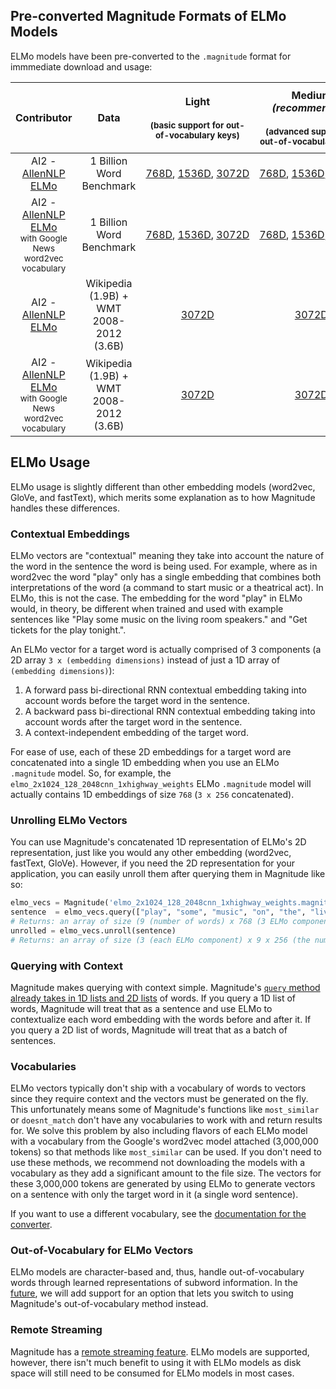 ## Pre-converted Magnitude Formats of ELMo Models

ELMo models have been pre-converted to the `.magnitude` format for immmediate download and usage:

| **Contributor**                                                                                          | **Data**                                                        | **Light**<br/><br/><sup>(basic support for out-of-vocabulary keys)</sup>                                                                                                                                                                                                                                                                                                           | **Medium**<br/><i>(recommended)</i><br/><br/><sup>(advanced support for out-of-vocabulary keys)</sup>                                                                                                                                                                                                                                                                                 | **Heavy**<br/><br/><sup>(advanced support for out-of-vocabulary keys and faster `most_similar_approx`)</sup>                                                                                                                                                                                                                                                                       |
| :------------------------------------------------------------------------------------------------------: | :-------------------------------------------------------------: | :--------------------------------------------------------------------------------------------------------------------------------------------------------------------------------------------------------------------------------------------------------------------------------------------------------------------------------------------------------------------------------: | :-----------------------------------------------------------------------------------------------------------------------------------------------------------------------------------------------------------------------------------------------------------------------------------------------------------------------------------------------------------------------------------: | :-------------------------------------------------------------------------------------------------------------------------------------------------------------------------------------------------------------------------------------------------------------------------------------------------------------------------------------------------------------------------------:  |
| AI2 - [AllenNLP ELMo](https://allennlp.org/elmo)                                                         | 1 Billion Word Benchmark                                        | [768D](http://magnitude.plasticity.ai/elmo/light/elmo_2x1024_128_2048cnn_1xhighway_weights.magnitude),&nbsp;[1536D](http://magnitude.plasticity.ai/elmo/light/elmo_2x2048_256_2048cnn_1xhighway_weights.magnitude),&nbsp;[3072D](http://magnitude.plasticity.ai/elmo/light/elmo_2x4096_512_2048cnn_2xhighway_weights.magnitude)                                                    | [768D](http://magnitude.plasticity.ai/elmo/medium/elmo_2x1024_128_2048cnn_1xhighway_weights.magnitude),&nbsp;[1536D](http://magnitude.plasticity.ai/elmo/medium/elmo_2x2048_256_2048cnn_1xhighway_weights.magnitude),&nbsp;[3072D](http://magnitude.plasticity.ai/elmo/medium/elmo_2x4096_512_2048cnn_2xhighway_weights.magnitude)                                                    | [768D](http://magnitude.plasticity.ai/elmo/heavy/elmo_2x1024_128_2048cnn_1xhighway_weights.magnitude),&nbsp;[1536D](http://magnitude.plasticity.ai/elmo/heavy/elmo_2x2048_256_2048cnn_1xhighway_weights.magnitude),&nbsp;[3072D](http://magnitude.plasticity.ai/elmo/heavy/elmo_2x4096_512_2048cnn_2xhighway_weights.magnitude)                                                    |
| AI2 - [AllenNLP ELMo](https://allennlp.org/elmo) <br /><sup>with Google News word2vec vocabulary</sup>   | 1 Billion Word Benchmark                                        | [768D](http://magnitude.plasticity.ai/elmo/light/elmo_2x1024_128_2048cnn_1xhighway_weights_GoogleNews_vocab.magnitude),&nbsp;[1536D](http://magnitude.plasticity.ai/elmo/light/elmo_2x2048_256_2048cnn_1xhighway_weights_GoogleNews_vocab.magnitude),&nbsp;[3072D](http://magnitude.plasticity.ai/elmo/light/elmo_2x4096_512_2048cnn_2xhighway_weights_GoogleNews_vocab.magnitude) | [768D](http://magnitude.plasticity.ai/elmo/medium/elmo_2x1024_128_2048cnn_1xhighway_weights_GoogleNews_vocab.magnitude),&nbsp;[1536D](http://magnitude.plasticity.ai/elmo/medium/elmo_2x2048_256_2048cnn_1xhighway_weights_GoogleNews_vocab.magnitude),&nbsp;[3072D](http://magnitude.plasticity.ai/elmo/medium/elmo_2x4096_512_2048cnn_2xhighway_weights_GoogleNews_vocab.magnitude) | [768D](http://magnitude.plasticity.ai/elmo/heavy/elmo_2x1024_128_2048cnn_1xhighway_weights_GoogleNews_vocab.magnitude),&nbsp;[1536D](http://magnitude.plasticity.ai/elmo/heavy/elmo_2x2048_256_2048cnn_1xhighway_weights_GoogleNews_vocab.magnitude),&nbsp;[3072D](http://magnitude.plasticity.ai/elmo/heavy/elmo_2x4096_512_2048cnn_2xhighway_weights_GoogleNews_vocab.magnitude) |
| AI2 - [AllenNLP ELMo](https://allennlp.org/elmo)                                                         | Wikipedia (1.9B) + WMT 2008-2012 (3.6B)                         | [3072D](http://magnitude.plasticity.ai/elmo/light/elmo_2x4096_512_2048cnn_2xhighway_5.5B_weights.magnitude)                                                                                                                                                                                                                                                                        | [3072D](http://magnitude.plasticity.ai/elmo/medium/elmo_2x4096_512_2048cnn_2xhighway_5.5B_weights.magnitude)                                                                                                                                                                                                                                                                          | [3072D](http://magnitude.plasticity.ai/elmo/heavy/elmo_2x4096_512_2048cnn_2xhighway_5.5B_weights.magnitude)                                                                                                                                                                                                                                                                        |
| AI2 - [AllenNLP ELMo](https://allennlp.org/elmo) <br /><sup>with Google News word2vec vocabulary</sup>   | Wikipedia (1.9B) + WMT 2008-2012 (3.6B)                         | [3072D](http://magnitude.plasticity.ai/elmo/light/elmo_2x4096_512_2048cnn_2xhighway_5.5B_weights_GoogleNews_vocab.magnitude)                                                                                                                                                                                                                                                       | [3072D](http://magnitude.plasticity.ai/elmo/medium/elmo_2x4096_512_2048cnn_2xhighway_5.5B_weights_GoogleNews_vocab.magnitude)                                                                                                                                                                                                                                                         | [3072D](http://magnitude.plasticity.ai/elmo/heavy/elmo_2x4096_512_2048cnn_2xhighway_5.5B_weights_GoogleNews_vocab.magnitude)                                                                                                                                                                                                                                                       |

## ELMo Usage

ELMo usage is slightly different than other embedding models (word2vec, GloVe, and fastText), which merits some explanation as to how Magnitude handles these differences.

### Contextual Embeddings

ELMo vectors are "contextual" meaning they take into account the nature of the word in the sentence the word is being used.
For example, where as in word2vec the word "play" only has a single embedding that combines both interpretations of the word (a command to start music or a theatrical act).
In ELMo, this is not the case. The embedding for the word "play" in ELMo would, in theory, be different when trained and used with example sentences like "Play some music on the living room speakers." and "Get tickets for the play tonight.".

An ELMo vector for a target word is actually comprised of 3 components (a 2D array `3 x (embedding dimensions)` instead of just a 1D array of `(embedding dimensions)`):
1) A forward pass bi-directional RNN contextual embedding taking into account words before the target word in the sentence.
2) A backward pass bi-directional RNN contextual embedding taking into account words after the target word in the sentence.
3) A context-independent embedding of the target word.

For ease of use, each of these 2D embeddings for a target word are concatenated into a single 1D embedding when you use an ELMo `.magnitude` model. So, for example, the `elmo_2x1024_128_2048cnn_1xhighway_weights` ELMo `.magnitude` model will actually contains 1D embeddings of size `768` (`3 x 256` concatenated).

### Unrolling ELMo Vectors

You can use Magnitude's concatenated 1D representation of ELMo's 2D representation, just like you would any other embedding (word2vec, fastText, GloVe). 
However, if you need the 2D representation for your application, you can easily unroll them after querying them in Magnitude like so:
```python
elmo_vecs = Magnitude('elmo_2x1024_128_2048cnn_1xhighway_weights.magnitude')
sentence  = elmo_vecs.query(["play", "some", "music", "on", "the", "living", "room", "speakers", "."])
# Returns: an array of size (9 (number of words) x 768 (3 ELMo components concatenated))
unrolled = elmo_vecs.unroll(sentence)
# Returns: an array of size (3 (each ELMo component) x 9 x 256 (the number of dimensions for each ELMo component))
```

### Querying with Context

Magnitude makes querying with context simple. Magnitude's [`query` method already takes in 1D lists and 2D lists](README.md#querying) of words. If you query a 1D list of words, Magnitude will treat that as a sentence and use ELMo to contextualize each word embedding with the words before and after it. If you query a 2D list of words, Magnitude will treat that as a batch of sentences.

### Vocabularies
ELMo vectors typically don't ship with a vocabulary of words to vectors since they require context and the vectors must be generated on the fly.
This unfortunately means some of Magnitude's functions like `most_similar` or `doesnt_match` don't have any vocabularies to work with and return results for.
We solve this problem by also including flavors of each ELMo model with a vocabulary from the Google's word2vec model attached (3,000,000 tokens) so that methods like `most_similar` can be used.
If you don't need to use these methods, we recommend not downloading the models with a vocabulary as they add a significant amount to the file size. 
The vectors for these 3,000,000 tokens are generated by using ELMo to generate vectors on a sentence with only the target word in it (a single word sentence).

If you want to use a different vocabulary, see the [documentation for the converter](README.md#file-format-and-converter).

### Out-of-Vocabulary for ELMo Vectors

ELMo models are character-based and, thus, handle out-of-vocabulary words through learned representations of subword information. In the [future](README.md#roadmap), we will add support for an option that lets you switch to using Magnitude's out-of-vocabulary method instead.

### Remote Streaming

Magnitude has a [remote streaming feature](README.md#remote-streaming-over-http). ELMo models are supported, however, there isn't much benefit to using it with ELMo models as disk space will still need to be consumed for ELMo models in most cases.